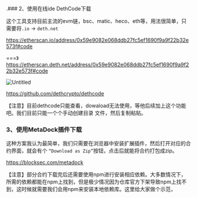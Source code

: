 .### 2、使用在线ide DethCode下载

这个工具支持目前主流的evm链，bsc、matic、heco、eth等，用法很简单，只需要将`.io` -> `deth.net`

https://etherscan.io/address/0x59e9082e068ddb27fc5ef1690f9a9f22b32e573f#code

===》 https://etherscan.deth.net/address/0x59e9082e068ddb27fc5ef1690f9a9f22b32e573f#code 

![Untitled](https://s3-us-west-2.amazonaws.com/secure.notion-static.com/8df4ac65-5962-4fec-9faf-a8104a5203c5/Untitled.png)

https://github.com/dethcrypto/dethcode

【注意】目前dethcode只能查看，dowaload无法使用，等他后续加上这个功能吧。我们目前只能一个个手动创建目录 文件，然后复制粘贴。

### 3、使用MetaDock插件下载

这种方案我认为最简单，我们只需要在浏览器中安装扩展插件，然后打开对应的合约界面，就会有个 `“Download as Zip”`按钮，点击后就能将合约打包成zip。

https://blocksec.com/metadock

【注意】部分合约下载完后还需要使用npm进行安装相应依赖。大多数情况下，所需的依赖都能在npm上找到，但是极少情况因为仓库官方下架导致npm上找不到，这时候就需要我们会用npm来安装本地依赖库。这里给大家做个示范，